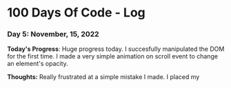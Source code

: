 
# 100 Days Of Code - Log


### Day 5: November, 15, 2022

**Today's Progress**: Huge progress today. I succesfully manipulated the DOM for the first time. I made a very simple animation on scroll event to change an element's opacity.

**Thoughts:** Really frustrated at a simple mistake I made. I placed my <script> tag above the body content in my main index file, resulting in hours of trying to find the problem with my code. On the bright side I'll likely never made that mistake again!

**Link to work:** [animateScroll](https://github.com/Jonathan-D-N/animateScroll)
___________________________________________________________________________________________________________________________________________
### Day 4: November, 15, 2022

**Today's Progress**: Not much progress today. Set up basic groundwork for "vidscroll" project.

**Thoughts:** Another long day. I'd like to experiment with playing an animation when scrolling down on a web page. 

**Link to work:** [Vidscroll](https://github.com/Jonathan-D-N/vidScroll)
___________________________________________________________________________________________________________________________________________
### Day 3: November, 14, 2022

**Today's Progress**: Today I added a loop to keep the game looping until either the user or computer has received 2 wins (for a best 2 out of 3). I also added a counter to prevent a Tie from affecting this loop.

**Thoughts:** Very long day, not enough time spent coding/learning. I don't feel that I made much progress. Tomorrow will be different.

**Link to work:** [TOP-rock-paper-scissors](https://github.com/Jonathan-D-N/TOP-rock-paper-scissors)
___________________________________________________________________________________________________________________________________________
### Day 2: November, 13, 2022

**Today's Progress**: Added user input validation to the RPS project. Gained a better understanding of multidimensional arrays.

**Thoughts:** Tough day, was very busy and hard to focus. Still excited about multidimensional arrays and what I'll learn to do with them.

**Link to work:** [TOP-rock-paper-scissors](https://github.com/Jonathan-D-N/TOP-rock-paper-scissors)
___________________________________________________________________________________________________________________________________________
### Day 1: November, 12, 2022

**Today's Progress**: Finalized fundamental rewrite of Rock Paper Scissors project without the use of if/else statements.

**Thoughts:** I'm super excited that I learned this new method of comparing results without using conditional branching. I used a 2D array and indexed the comparisons I needed in to that array, and used the results to get my solution. So excited to learn about that, I want to work more with it th is week.

**Link to work:** [TOP-rock-paper-scissors](https://github.com/Jonathan-D-N/TOP-rock-paper-scissors)

___________________________________________________________________________________________________________________________________________
### Day 0: November, 11, 2022

**Today's Progress**: Began rewrite on first Rock Paper Scissors game for The Odin Project. Rewriting to remove all usage of if else.

**Thoughts:** It's been a busy couple of weeks keeping me away from learning and progressing. I'm excited to jump back in to it and to begin this challenge.
I think rewriting this simple program without the use of if else will help me grow and will help me get back in to things.

**Link to work:** [TOP-rock-paper-scissors](https://github.com/Jonathan-D-N/TOP-rock-paper-scissors)